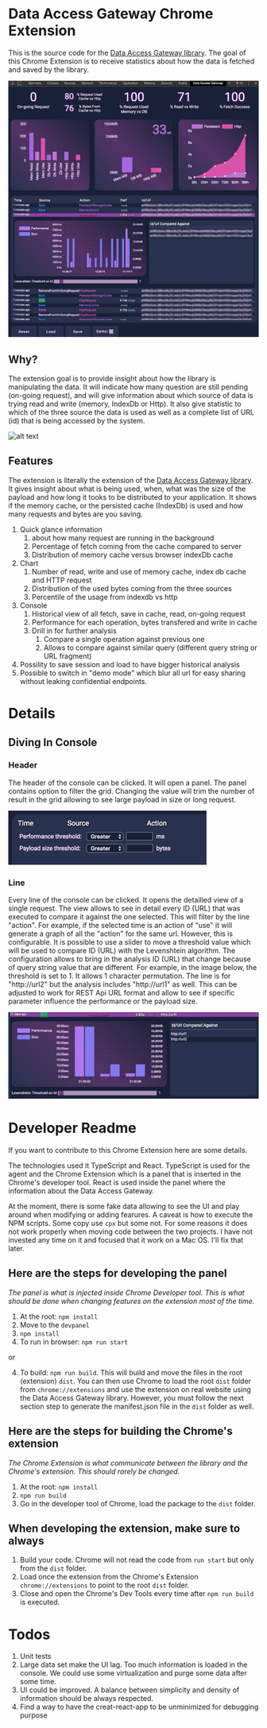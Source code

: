 # Data Access Gateway Chrome Extension

This is the source code for the [Data Access Gateway library](https://github.com/MrDesjardins/dataaccessgateway). The goal of this Chrome Extension is to receive statistics about how the data is fetched and saved by the library.

![alt text](./readmeAssets/DataAccessGatewayOverview.png)

## Why?
The extension goal is to provide insight about how the library is manipulating the data. It will indicate how many question are still pending (on-going request), and will give information about which source of data is trying read and write (memory, IndexDb or Http). It also give statistic to which of the three source the data is used as well as a complete list of URL (id) that is being accessed by the system.

![alt text](./readmeAssets/DataAccessGatewayAnimated.gif)

## Features
The extension is literally the extension of the [Data Access Gateway library](https://github.com/MrDesjardins/dataaccessgateway). It gives insight about what is being used, when, what was the size of the payload and how long it tooks to be distributed to your application. It shows if the memory cache, or the persisted cache (IndexDb) is used and how many requests and bytes are you saving.


1. Quick glance information
    1. about how many request are running in the background
    2. Percentage of fetch coming from the cache compared to server
    3. Distribution of memory cache versus browser indexDb cache
2. Chart
    1. Number of read, write and use of memory cache, index db cache and HTTP request
    2. Distribution of the used bytes coming from the three sources
    3. Percentile of the usage from indexdb vs http
3. Console
    1. Historical view of all fetch, save in cache, read, on-going request
    2. Performance for each operation, bytes transfered and write in cache
    3. Drill in for further analysis
        1. Compare a single operation against previous one
        2. Allows to compare against similar query (different query string or URL fragment)
4. Possility to save session and load to have bigger historical analysis
5. Possible to switch in "demo mode" which blur all url for easy sharing without leaking confidential endpoints.

# Details

## Diving In Console

### Header
The header of the console can be clicked. It will open a panel. The panel contains option to filter the grid. Changing the value will trim the number of result in the grid allowing to see large payload in size or long request.

![alt text](./readmeAssets/DataAccessGatewayConsoleOption.png)

### Line

Every line of the console can be clicked. It opens the detailled view of a single request. The view allows to see in detail every ID (URL) that was executed to compare it against the one selected. This will filter by the line "action". For example, if the selected time is an action of "use" it will generate a graph of all the "action" for the same url. However, this is configurable. It is possible to use a slider to move a threshold value which will be used to compare ID (URL) with the Levenshtein algorithm. The configuration allows to bring in the analysis ID (URL) that change because of query string value that are different. For example, in the image below, the threshold is set to 1. It allows 1 character permutation. The line is for "http://url2" but the analysis includes "http://url1" as well. This can be adjusted to work for REST Api URL format and allow to see if specific parameter influence the performance or the payload size.

![alt text](./readmeAssets/DataAccessGatewayConsoleLineDetail.png)


# Developer Readme
If you want to contribute to this Chrome Extension here are some details.

The technologies used it TypeScript and React. TypeScript is used for the agent and the Chrome Extension which is a panel that is inserted in the Chrome's developer tool. React is used inside the panel where the information about the Data Access Gateway.

At the moment, there is some fake data allowing to see the UI and play around when modifying or adding fearures. A caveat is how to execute the NPM scripts. Some copy use `cpx` but some not. For some reasons it does not work properly when moving code between the two projects. I have not invested any time on it and focused that it work on a Mac OS. I'll fix that later.

## Here are the steps for developing the panel

_The panel is what is injected inside Chrome Developer tool. This is what should be done when changing features on the extension most of the time._

1. At the root: `npm install`
2. Move to the `devpanel`
3. `npm install`
4. To run in browser: `npm run start`

or

4. To build: `npm run build`. This will build and move the files in the root (extension) `dist`. You can then use Chrome to load the root `dist` folder from `chrome://extensions` and use the extension on real website using the Data Access Gateway library. However, you must follow the next section step to generate the manifest.json file in the `dist` folder as well.

## Here are the steps for building the Chrome's extension
_The Chrome Extension is what communicate between the library and the Chrome's extension. This should rarely be changed._

1. At the root: `npm install`
2. `npm run build`
3. Go in the developer tool of Chrome, load the package to the `dist` folder.

## When developing the extension, make sure to always

1. Build your code. Chrome will not read the code from `run start` but only from the `dist` folder.
2. Load once the extension from the Chrome's Extension `chrome://extensions` to point to the root `dist` folder.
3. Close and open the Chrome's Dev Tools every time after `npm run build` is executed.

# Todos

1. Unit tests
2. Large data set make the UI lag. Too much information is loaded in the console. We could use some virtualization and purge some data after some time.
3. UI could be improved. A balance between simplicity and density of information should be always respected.
4. Find a way to have the creat-react-app to be unminimized for debugging purpose